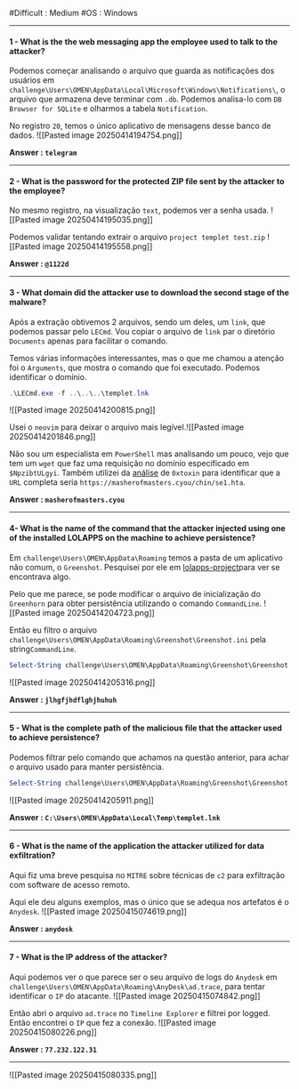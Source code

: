 #Difficult : Medium
#OS : Windows
***
#### 1 - What is the the web messaging app the employee used to talk to the attacker?
Podemos começar analisando o arquivo que guarda as notificações dos usuários em `challenge\Users\OMEN\AppData\Local\Microsoft\Windows\Notifications\`, o arquivo que armazena deve terminar com `.db`. Podemos analisa-lo com `DB Browser for SQLite` e olharmos a tabela `Notification`.

No registro `20`, temos o único aplicativo de mensagens desse banco de dados.
![[Pasted image 20250414194754.png]]

**Answer : `telegram`**
***
#### 2 - What is the password for the protected ZIP file sent by the attacker to the employee?
No mesmo registro, na visualização `text`, podemos ver a senha usada.
![[Pasted image 20250414195035.png]]

Podemos validar tentando extrair o arquivo `project templet test.zip`
![[Pasted image 20250414195558.png]]

**Answer : `@1122d`**
***
#### 3 - What domain did the attacker use to download the second stage of the malware?
Após a extração obtivemos 2 arquivos, sendo um deles, um ``link``, que podemos passar pelo `LECmd`. Vou copiar o arquivo de `link` par o diretório `Documents` apenas para facilitar o comando.

Temos várias informações interessantes, mas o que me chamou a atenção foi o `Arguments`, que mostra o comando que foi executado. Podemos identificar o domínio.
```powershell
.\LECmd.exe -f ..\..\..\templet.lnk
```
![[Pasted image 20250414200815.png]]

Usei o `neovim` para deixar o arquivo mais legível.![[Pasted image 20250414201846.png]]

Não sou um especialista em `PowerShell` mas analisando um pouco, vejo que tem um `wget` que faz uma requisição no domínio especificado em `$NpzibtULgyi`. Também utilizei da [análise](https://0xtoxin.github.io/malware%20analysis/KrakenKeylogger-pt1/?source=post_page-----1fc0ef5e283b---------------------------------------#powershell-script) de `0xtoxin` para identificar que a `URL` completa seria `https://masherofmasters.cyou/chin/se1.hta`.

**Answer : `masherofmasters.cyou`**
***
#### 4- What is the name of the command that the attacker injected using one of the installed LOLAPPS on the machine to achieve persistence?
Em `challenge\Users\OMEN\AppData\Roaming` temos a pasta de um aplicativo não comum, o `Greenshot`. Pesquisei por ele em [lolapps-project](https://lolapps-project.github.io/#)para ver se encontrava algo.

Pelo que me parece, se pode modificar o arquivo de inicialização do `Greenhorn` para obter persistência utilizando o comando `CommandLine`.
![[Pasted image 20250414204723.png]]

Então eu filtro o arquivo `challenge\Users\OMEN\AppData\Roaming\Greenshot\Greenshot.ini` pela string`CommandLine`.
```powershell
Select-String challenge\Users\OMEN\AppData\Roaming\Greenshot\Greenshot.ini -Pattern CommandLine
```
![[Pasted image 20250414205316.png]]

**Answer : `jlhgfjhdflghjhuhuh`**
***
#### 5 - What is the complete path of the malicious file that the attacker used to achieve persistence?
Podemos filtrar pelo comando que achamos na questão anterior, para achar o arquivo usado para manter persistência.

```powershell
Select-String challenge\Users\OMEN\AppData\Roaming\Greenshot\Greenshot.ini -Pattern jlhgfjhdflghjhuhuh
```
![[Pasted image 20250414205911.png]]

**Answer : `C:\Users\OMEN\AppData\Local\Temp\templet.lnk`**
***
#### 6 - What is the name of the application the attacker utilized for data exfiltration?
Aqui fiz uma breve pesquisa no ``MITRE`` sobre técnicas de `c2` para exfiltração com software de acesso remoto.

Aqui ele deu alguns exemplos, mas o único que se adequa nos artefatos é o `Anydesk`. 
![[Pasted image 20250415074619.png]]

**Answer : `anydesk`**
***
#### 7 - What is the IP address of the attacker?
Aqui podemos ver o que parece ser o seu arquivo de logs do `Anydesk` em `challenge\Users\OMEN\AppData\Roaming\AnyDesk\ad.trace`, para tentar identificar o `IP` do atacante.
![[Pasted image 20250415074842.png]]

Então abri o arquivo `ad.trace` no `Timeline Explorer` e filtrei por logged. Então encontrei o `IP` que fez a conexão.
![[Pasted image 20250415080226.png]]

**Answer : `77.232.122.31`**
***

![[Pasted image 20250415080335.png]]